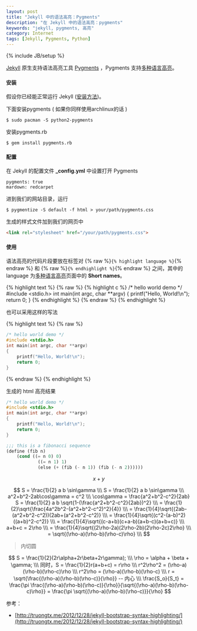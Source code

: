 ```yaml
---
layout: post
title: "Jekyll 中的语法高亮：Pygments"
description: "在 Jekyll 中的语法高亮：pygments"
keywords: "jekyll, pygments, 高亮"
category: Internet
tags: [Jekyll, Pygments, Python]
---
```

{% include JB/setup %}

[Jekyll](http://jekyllrb.com/) 原生支持语法高亮工具 [Pygments](http://pygments.org/) ，Pygments 支持[多种语言高亮](http://pygments.org/docs/lexers/)。

#### 安装

假设你已经能正常运行 Jekyll ([安装方法](/internet/2013-07/jekyll-install.html))。

下面安装pygments ( 如果你同样使用archlinux的话 )

    $ sudo pacman -S python2-pygments

<!-- more -->
安装pygments.rb

    $ gem install pygments.rb

#### 配置

在 Jekyll 的配置文件 **_config.yml** 中设置打开 Pygments

    pygments: true
    mardown: redcarpet

进到我们的网站目录，运行

    $ pygmentize -S default -f html > your/path/pygments.css

生成的样式文件加到我们的网页中

```html
<link rel="stylesheet" href="/your/path/pygments.css">
```

#### 使用

语法高亮的代码片段要放在标签对 {% raw %}`{% highlight language %}`{% endraw %} 和 {% raw %}`{% endhighlight %}`{% endraw %} 之间，其中的 language 为[多种语言高亮](http://pygments.org/docs/lexers/)页面中的 **Short names**。

{% highlight text %}
{% raw %}
{% highlight c %}
/* hello world demo */
#include <stdio.h>
int main(int argc, char **argv)
{
    printf("Hello, World!\n");
    return 0;
}
{% endhighlight %}
{% endraw %}
{% endhighlight %}

也可以采用这样的写法

{% highlight text %}
{% raw %}
```c
/* hello world demo */
#include <stdio.h>
int main(int argc, char **argv)
{
    printf("Hello, World!\n");
    return 0;
}
```
{% endraw %}
{% endhighlight %}

生成的 html 高亮结果

```c
/* hello world demo */
#include <stdio.h>
int main(int argc, char **argv)
{
    printf("Hello, World!\n");
    return 0;
}
```

```lisp
;;; this is a fibonacci sequence
(define (fib n)
    (cond ((= n 0) 0)
            ((= n 1) 1)
            (else (+ (fib (- n 1)) (fib (- n 2))))))
```

$$
    x + y 
$$

$$
    S = \frac{1}{2} a b \sin\gamma \\\
    S = \frac{1}{2} a b \sin\gamma \\\
    a^2+b^2-2ab\cos\gamma = c^2 \\\
    \cos\gamma = \frac{a^2+b^2-c^2}{2ab}
    S = \frac{1}{2} a b \sqrt{1-(\frac{a^2+b^2-c^2}{2ab})^2} \\\
    = \frac{1}{2}\sqrt{\frac{4a^2b^2-(a^2+b^2-c^2)^2}{4}} \\\
    = \frac{1}{4}\sqrt{(2ab-(a^2+b^2-c^2))(2ab+(a^2+b^2-c^2)} \\\
    = \frac{1}{4}\sqrt{(c^2-(a-b)^2)((a+b)^2-c^2)} \\\
    = \frac{1}{4}\sqrt{(c-a+b)(c+a-b)(a+b-c)(a+b+c)} \\\
    a+b+c = 2\rho \\\
    = \frac{1}{4}\sqrt{(2\rho-2a)(2\rho-2b)(2\rho-2c)2\rho} \\\
    = \sqrt{(\rho-a)(\rho-b)(\rho-c)\rho} \\\
$$

> 内切圆

$$
    S = \frac{1}{2}(2r\alpha+2r\beta+2r\gamma); \\\
    \rho = \alpha + \beta + \gamma; \\\
    同时，S = \frac{1}{2}r(a+b+c) = r\rho \\\
    r^2\rho^2 = (\rho-a)(\rho-b)(\rho-c)\rho \\\
    r^2\rho = (\rho-a)(\rho-b)(\rho-c) \\\
    r = \sqrt{\frac{(\rho-a)(\rho-b)(\rho-c)}{\rho}} -- 内心 \\\
    \frac{S_o}{S_t} = \frac{\pi \frac{(\rho-a)(\rho-b)(\rho-c)}{\rho}}{\sqrt{(\rho-a)(\rho-b)(\rho-c)\rho}} = \frac{\pi \sqrt{(\rho-a)(\rho-b)(\rho-c)}}{\rho}
$$

参考：

* [http://truongtx.me/2012/12/28/jekyll-bootstrap-syntax-highlighting/](http://truongtx.me/2012/12/28/jekyll-bootstrap-syntax-highlighting/)
